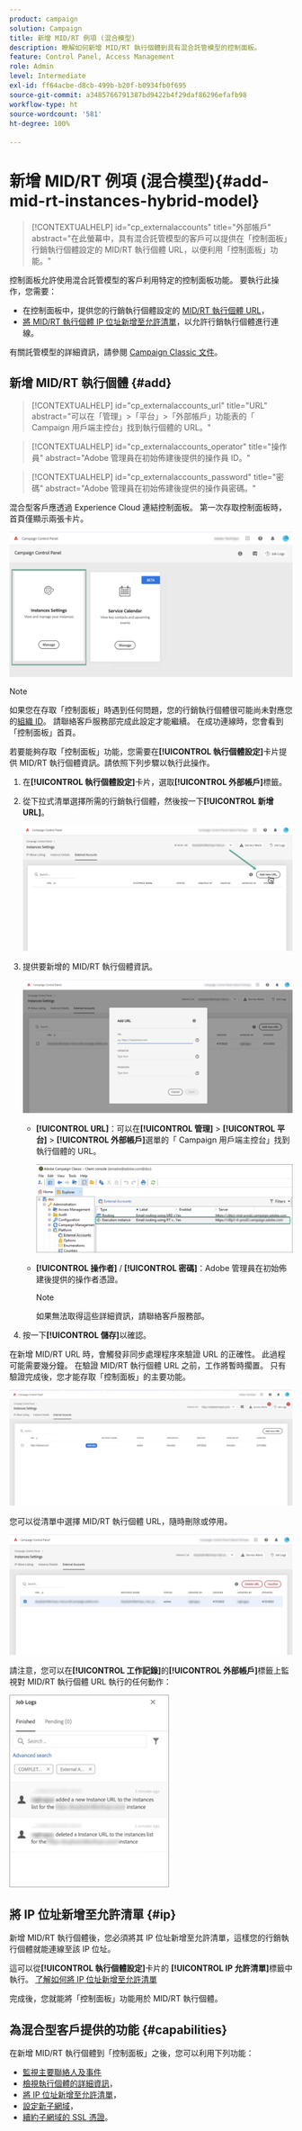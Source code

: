 ```yaml
---
product: campaign
solution: Campaign
title: 新增 MID/RT 例項 (混合模型)
description: 瞭解如何新增 MID/RT 執行個體到具有混合託管模型的控制面板。
feature: Control Panel, Access Management
role: Admin
level: Intermediate
exl-id: ff64acbe-d8cb-499b-b20f-b0934fb0f695
source-git-commit: a3485766791387bd9422b4f29daf86296efafb98
workflow-type: ht
source-wordcount: '581'
ht-degree: 100%

---
```


# 新增 MID/RT 例項 (混合模型){#add-mid-rt-instances-hybrid-model}

>[!CONTEXTUALHELP]
>id="cp_externalaccounts"
>title="外部帳戶"
>abstract="在此螢幕中，具有混合託管模型的客戶可以提供在「控制面板」行銷執行個體設定的 MID/RT 執行個體 URL，以便利用「控制面板」功能。"

控制面板允許使用混合託管模型的客戶利用特定的控制面板功能。 要執行此操作，您需要：

* 在控制面板中，提供您的行銷執行個體設定的 [MID/RT 執行個體 URL](#add)，
* [將 MID/RT 執行個體 IP 位址新增至允許清單](#ip)，以允許行銷執行個體進行連線。

有關託管模型的詳細資訊，請參閱 [Campaign Classic 文件](https://experienceleague.adobe.com/docs/campaign-classic/using/installing-campaign-classic/architecture-and-hosting-models/hosting-models-lp/hosting-models.html?lang=zh-Hant)。

## 新增 MID/RT 執行個體 {#add}

>[!CONTEXTUALHELP]
>id="cp_externalaccounts_url"
>title="URL"
>abstract="可以在「管理」>「平台」>「外部帳戶」功能表的「 Campaign 用戶端主控台」找到執行個體的 URL。"

>[!CONTEXTUALHELP]
>id="cp_externalaccounts_operator"
>title="操作員"
>abstract="Adobe 管理員在初始佈建後提供的操作員 ID。"

>[!CONTEXTUALHELP]
>id="cp_externalaccounts_password"
>title="密碼"
>abstract="Adobe 管理員在初始佈建後提供的操作員密碼。"

混合型客戶應透過 Experience Cloud 連結控制面板。 第一次存取控制面板時，首頁僅顯示兩張卡片。

![](assets/hybrid-homepage.png)

>[!NOTE]
>
>如果您在存取「控制面板」時遇到任何問題，您的行銷執行個體很可能尚未對應您的[組織 ID](https://experienceleague.adobe.com/docs/core-services/interface/administration/organizations.html?lang=zh-Hant)。 請聯絡客戶服務部完成此設定才能繼續。 在成功連線時，您會看到「控制面板」首頁。

若要能夠存取「控制面板」功能，您需要在&#x200B;**[!UICONTROL 執行個體設定]**&#x200B;卡片提供 MID/RT 執行個體資訊。請依照下列步驟以執行此操作。

1. 在&#x200B;**[!UICONTROL 執行個體設定]**&#x200B;卡片，選取&#x200B;**[!UICONTROL 外部帳戶]**&#x200B;標籤。

1. 從下拉式清單選擇所需的行銷執行個體，然後按一下&#x200B;**[!UICONTROL 新增 URL]**。

   ![](assets/external-account-addbutton.png)

1. 提供要新增的 MID/RT 執行個體資訊。

   ![](assets/external-account-add.png)

   * **[!UICONTROL URL]**：可以在&#x200B;**[!UICONTROL 管理]** > **[!UICONTROL 平台]** > **[!UICONTROL 外部帳戶]**&#x200B;選單的「 Campaign 用戶端主控台」找到執行個體的 URL。

     ![](assets/external-account-url.png)

   * **[!UICONTROL 操作者]** / **[!UICONTROL 密碼]**：Adobe 管理員在初始佈建後提供的操作者憑證。

     >[!NOTE]
     >
     >如果無法取得這些詳細資訊，請聯絡客戶服務部。

1. 按一下&#x200B;**[!UICONTROL 儲存]**&#x200B;以確認。

在新增 MID/RT URL 時，會觸發非同步處理程序來驗證 URL 的正確性。 此過程可能需要幾分鐘。 在驗證 MID/RT 執行個體 URL 之前，工作將暫時擱置。 只有驗證完成後，您才能存取「控制面板」的主要功能。

![](assets/external-account-pending.png)

您可以從清單中選擇 MID/RT 執行個體 URL，隨時刪除或停用。

![](assets/external-account-edit.png)

請注意，您可以在&#x200B;**[!UICONTROL 工作記錄]**&#x200B;的&#x200B;**[!UICONTROL 外部帳戶]**&#x200B;標籤上監視對 MID/RT 執行個體 URL 執行的任何動作：

![](assets/external-account-logs.png)

## 將 IP 位址新增至允許清單 {#ip}

新增 MID/RT 執行個體後，您必須將其 IP 位址新增至允許清單，這樣您的行銷執行個體就能連線至該 IP 位址。

這可以從&#x200B;**[!UICONTROL 執行個體設定]**&#x200B;卡片的 **[!UICONTROL IP 允許清單]**&#x200B;標籤中執行。 [了解如何將 IP 位址新增至允許清單](ip-allow-listing-instance-access.md)

完成後，您就能將「控制面板」功能用於 MID/RT 執行個體。

## 為混合型客戶提供的功能 {#capabilities}

在新增 MID/RT 執行個體到「控制面板」之後，您可以利用下列功能：

* [監視主要聯絡人及事件](../../service-events/service-events.md)
* [檢視執行個體的詳細資訊](../../instances-settings/using/instance-details.md)，
* [將 IP 位址新增至允許清單](../../instances-settings/using/ip-allow-listing-instance-access.md)，
* [設定新子網域](../../subdomains-certificates/using/setting-up-new-subdomain.md)，
* [續約子網域的 SSL 憑證](../../subdomains-certificates/using/renewing-subdomain-certificate.md)。
